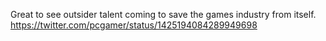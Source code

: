 Great to see outsider talent coming to save the games industry from itself. https://twitter.com/pcgamer/status/1425194084289949698
